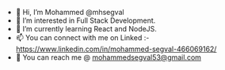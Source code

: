 - 👋 Hi, I’m Mohammed @mhsegval
- 👀 I’m interested in Full Stack Development.
- 🌱 I’m currently learning React and NodeJS.
- 📫 You can connect with me on Linked :- https://www.linkedin.com/in/mohammed-segval-466069162/
- 📧 You can reach me @ mohammedsegval53@gmail.com

<!---
mhsegval/mhsegval is a ✨ special ✨ repository because its `README.md` (this file) appears on your GitHub profile.
You can click the Preview link to take a look at your changes.
--->
